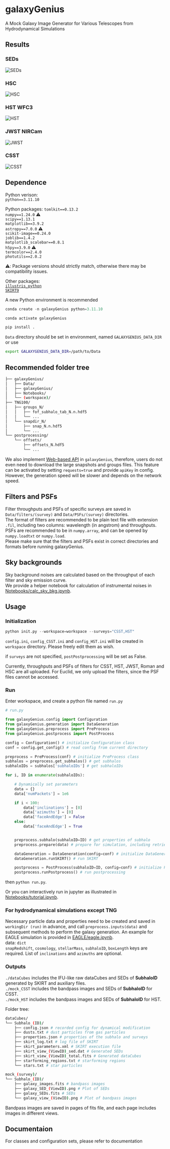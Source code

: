 # galaxyGenius

A Mock Galaxy Image Generator for Various Telescopes from Hydrodynamical Simulations

## Results  
### SEDs
![SEDs](assets/fiducial_SED.png)  
### HSC
![HSC](assets/HSC_combined.png)  
### HST WFC3
![HST](assets/HST_combined.png)  
### JWST NIRCam
![JWST](assets/JWST_combined.png)  
### CSST
![CSST](assets/CSST_combined.png)  

## Dependence
Python verison:  
`python==3.11.10`  

Python packages:
`tomlkit==0.13.2`  
`numpy==1.24.0` ⚠️  
`scipy==1.13.1`  
`matplotlib==3.9.2`  
`astropy==7.0.0` ⚠️  
`scikit-image==0.24.0`  
`joblib==1.4.2`  
`matplotlib_scalebar==0.8.1`  
`h5py==3.9.0` ⚠️  
`termcolor==2.4.0`  
`photutils==2.0.2`  

⚠️: Package versions should strictly match, otherwise there may be compatibility issues.

Other packages:  
[`illustris_python`](https://github.com/illustristng/illustris_python)  
[`SKIRT9`](https://skirt.ugent.be/root/_installation_guide.html)  

A new Python environment is recommended  

```Python
conda create -n galaxyGenius python=3.11.10  

conda activate galaxyGenius  

pip install .  
```  
`Data` directory should be set in environment, named `GALAXYGENIUS_DATA_DIR` or use
```Bash
export GALAXYGENIUS_DATA_DIR=/path/to/Data
```

## Recommended folder tree
```Bash
├── galaxyGenius/  
│   ├── Data/  
│   ├── galaxyGenius/  
│   ├── Notebooks/  
│   └── (workspace)/  
├── TNG100/  
│   ├── groups_N/  
│   │   ├── fof_subhalo_tab_N.n.hdf5  
│   │   └── ...  
│   └── snapdir_N/  
│       ├── snap_N.n.hdf5  
│       └── ...  
└── postprocessing/  
    └── offsets/  
        ├── offsets_N.hdf5  
        └── ...  
```
We also implement [Web-based API](https://www.tng-project.org/data/docs/api/) in `galaxyGenius`, therefore, users do not even need to download the large snapshots and groups files. This feature can be activated by setting `requests=true` and provide `apiKey` in config. However, the generation speed will be slower and depends on the network speed.  

## Filters and PSFs
Filter throughputs and PSFs of specific surveys are saved in `Data/filters/(survey)` and `Data/PSFs/(survey)` directories.  
The format of filters are recommended to be plain text file with extension `.fil`, including two columns: wavelength (in angstrom) and throughputs.  
PSFs are recommended to be in `numpy.array`, and can be opened by `numpy.loadtxt` or `numpy.load`.  
Please make sure that the filters and PSFs exist in correct directories and formats before running galaxyGenius.

## Sky backgrounds  
Sky background noises are calculated based on the throughput of each filter and sky emission curve.  
We provide a helper notebook for calculation of instrumental noises in [Notebooks/calc_sky_bkg.ipynb](https://github.com/xczhou-astro/galaxyGenius/blob/main/Notebooks/calc_sky_bkg.ipynb).  

## Usage
### Initialization
```Python
python init.py --workspace=workspace --surveys="CSST,HST"
```
`config.ini`, `config_CSST.ini` and `config_HST.ini` will be created in `workspace` directory. Please freely edit them as wish.  

if `surveys` are not specified, `postPostprocessing` will be set as False.

Currently, throughputs and PSFs of filters for CSST, HST, JWST, Roman and HSC are all uploaded. For Euclid, we only upload the filters, since the PSF files cannot be accessed.  

### Run
Enter workspace, and create a python file named `run.py`
```Python
# run.py

from galaxyGenius.config import Configuration
from galaxyGenius.generation import DataGeneration
from galaxyGenius.preprocess import PreProcess
from galaxyGenius.postprocess import PostProcess

config = Configuration() # initialize Configuration class
conf = config.get_config() # read config from current directory

preprocess = PreProcess(conf) # initialize PreProcess class
subhalos = preprocess.get_subhalos() # get subhalos 
subhaloIDs = subhalos['subhaloIDs'] # get subhaloIDs

for i, ID in enumerate(subhaloIDs):

    # Dynamically set parameters
    data = {}
    data['numPackets'] = 1e6

    if i < 100:
        data['inclinations'] = [0]
        data['azimuths'] = [0]
        data['faceAndEdge'] = False
    else:
        data['faceAndEdge'] = True


    preprocess.subhalo(subhaloID=ID) # get properties of subhalo
    preprocess.prepare(data) # prepare for simulation, including retrieving particles and creating .ski file

    dataGeneration = DataGeneration(config=conf) # initialize DataGeneration class
    dataGeneration.runSKIRT() # run SKIRT

    postprocess = PostProcess(subhaloID=ID, config=conf) # initialize PostProcess class
    postprocess.runPostprocess() # run postprocessing
```  
then `python run.py`. 

Or you can interactively run in jupyter as illustrated in [Notebooks/tutorial.ipynb](https://github.com/xczhou-astro/galaxyGenius/blob/main/Notebooks/tutorial.ipynb).  

### For hydrodynamical simulations except TNG
Necessary particle data and properties need to be created and saved in `workingDir (run)` in advance, and call `preprocess.inputs(data)` and subsequent methods to perform the galaxy generation. An example for EAGLE simulation is provided in [EAGLE/eagle.ipynb](https://github.com/xczhou-astro/galaxyGenius/blob/main/EAGLE/eagle.ipynb).  
data: `dict`  
`snapRedshift`, `cosmology`, `stellarMass`, `subhaloID`, `boxLength` keys are required. List of `inclinations` and `azimuths` are optional.


### Outputs
`./dataCubes` includes the IFU-like raw dataCubes and SEDs of **SubhaloID** generated by SKIRT and auxiliary files.  
`./mock_CSST` includes the bandpass images and SEDs of **SubhaloID** for CSST.  
`./mock_HST` includes the bandpass images and SEDs of **SubhaloID** for HST.  

Folder tree:
```bash
dataCubes/
└── Subhalo_(ID)/
    ├── config.json # recorded config for dynamical modification
    ├── dusts.txt # dust particles from gas particles
    ├── properties.json # properties of the subhalo and surveys
    ├── skirt_log.txt # log file of SKIRT
    ├── skirt_parameters.xml # SKIRT execution file 
    ├── skirt_view_(ViewID)_sed.dat # Generated SEDs
    ├── skirt_view_(ViewID)_total.fits # Generated dataCubes
    ├── starforming_regions.txt # starforming regions
    └── stars.txt # star particles
```

```bash
mock_(survey)/
└── Subhalo_(ID)/
    ├── galaxy_images.fits # bandpass images 
    ├── galaxy_SED_(ViewID).png # Plot of SEDs
    ├── galaxy_SEDs.fits # SEDs
    └── galaxy_view_(ViewID).png # Plot of bandpass images
```

Bandpass images are saved in pages of fits file, and each page includes images in different views.

## Documentaion
For classes and configuration sets, please refer to documentation